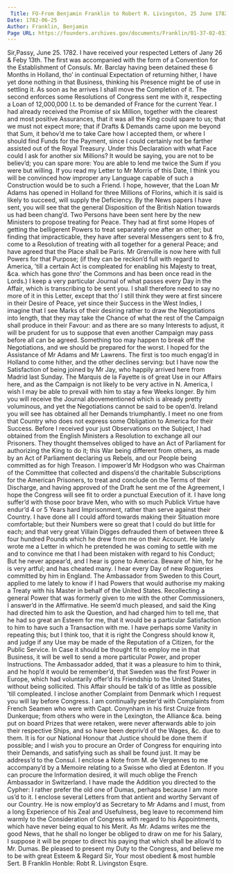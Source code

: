 ```yaml
---
 Title: FO-From Benjamin Franklin to Robert R. Livingston, 25 June 1782
Date: 1782-06-25
Author: Franklin, Benjamin
Page URL: https://founders.archives.gov/documents/Franklin/01-37-02-0337
---
```


Sir,Passy, June 25. 1782.
I have received your respected Letters of Jany 26 & Feby 13th. The first was accompanied with the form of a Convention for the Establishment of Consuls. Mr. Barclay having been detained these 6 Months in Holland, tho’ in continual Expectation of returning hither, I have yet done nothing in that Business, thinking his Presence might be of use in settling it. As soon as he arrives I shall move the Completion of it. The second enforces some Resolutions of Congress sent me with it, respecting a Loan of 12,000,000 l.t. to be demanded of France for the current Year. I had already received the Promise of six Million, together with the clearest and most positive Assurances, that it was all the King could spare to us; that we must not expect more; that if Drafts & Demands came upon me beyond that Sum, it behov’d me to take Care how I accepted them, or where I should find Funds for the Payment, since I could certainly not be farther assisted out of the Royal Treasury. Under this Declaration with what Face could I ask for another six Millions? It would be saying, you are not to be believ’d; you can spare more: You are able to lend me twice the Sum if you were but willing. If you read my Letter to Mr Morris of this Date, I think you will be convinced how improper any Language capable of such a Construction would be to such a Friend. I hope, however, that the Loan Mr Adams has opened in Holland for three Millions of Florins, which it is said is likely to succeed, will supply the Deficiency.
By the News papers I have sent, you will see that the general Disposition of the British Nation towards us had been chang’d. Two Persons have been sent here by the new Ministers to propose treating for Peace. They had at first some Hopes of getting the belligerent Powers to treat separately one after an other; but finding that impracticable, they have after several Messengers sent to & fro, come to a Resolution of treating with all together for a general Peace; and have agreed that the Place shall be Paris. Mr Grenville is now here with full Powers for that Purpose; (if they can be reckon’d full with regard to America, ’till a certain Act is compleated for enabling his Majesty to treat, &ca. which has gone thro’ the Commons and has been once read in the Lords.) I keep a very particular Journal of what passes every Day in the Affair, which is transcribing to be sent you. I shall therefore need to say no more of it in this Letter, except that tho’ I still think they were at first sincere in their Desire of Peace, yet since their Success in the West Indies, I imagine that I see Marks of their desiring rather to draw the Negotiations into length, that they may take the Chance of what the rest of the Campaign shall produce in their Favour: and as there are so many Interests to adjust, it will be prudent for us to suppose that even another Campaign may pass before all can be agreed. Something too may happen to break off the Negotiations, and we should be prepared for the worst. I hoped for the Assistance of Mr Adams and Mr Lawrens. The first is too much engag’d in Holland to come hither, and the other declines serving: but I have now the Satisfaction of being joined by Mr Jay, who happily arrived here from Madrid last Sunday. The Marquis de la Fayette is of great Use in our Affairs here, and as the Campaign is not likely to be very active in N. America, I wish I may be able to prevail with him to stay a few Weeks longer. By him you will receive the Journal abovementioned which is already pretty voluminous, and yet the Negotiations cannot be said to be open’d.
Ireland you will see has obtained all her Demands triumphantly. I meet no one from that Country who does not express some Obligation to America for their Success.
Before I received your just Observations on the Subject, I had obtained from the English Ministers a Resolution to exchange all our Prisoners. They thought themselves obliged to have an Act of Parliament for authorizing the King to do it; this War being different from others, as made by an Act of Parliament declaring us Rebels, and our People being committed as for high Treason. I impower’d Mr Hodgson who was Chairman of the Committee that collected and dispens’d the charitable Subscriptions for the American Prisoners, to treat and conclude on the Terms of their Discharge, and having approved of the Draft he sent me of the Agreement, I hope the Congress will see fit to order a punctual Execution of it. I have long suffer’d with those poor brave Men, who with so much Publick Virtue have endur’d 4 or 5 Years hard Imprisonment, rather than serve against their Country. I have done all I could afford towards making their Situation more comfortable; but their Numbers were so great that I could do but little for each; and that very great Villain Digges defrauded them of between three & four hundred Pounds which he drew from me on their Account. He lately wrote me a Letter in which he pretended he was coming to settle with me and to convince me that I had been mistaken with regard to his Conduct; But he never appear’d, and I hear is gone to America. Beware of him, for he is very artful; and has cheated many. I hear every Day of new Rogueries committed by him in England.
The Ambassador from Sweden to this Court, applied to me lately to know if I had Powers that would authorise my making a Treaty with his Master in behalf of the United States. Recollecting a general Power that was formerly given to me with the other Commissioners, I answer’d in the Affirmative. He seem’d much pleased, and said the King had directed him to ask the Question, and had charged him to tell me, that he had so great an Esteem for me, that it would be a particular Satisfaction to him to have such a Transaction with me. I have perhaps some Vanity in repeating this; but I think too, that it is right the Congress should know it, and judge if any Use may be made of the Reputation of a Citizen, for the Public Service. In Case it should be thought fit to employ me in that Business, it will be well to send a more particular Power, and proper Instructions. The Ambassador added, that it was a pleasure to him to think, and he hop’d it would be remember’d, that Sweden was the first Power in Europe, which had voluntarily offer’d its Friendship to the United States, without being sollicited. This Affair should be talk’d of as little as possible ’till compleated.
I inclose another Complaint from Denmark which I request you will lay before Congress.
I am continually pester’d with Complaints from French Seamen who were with Capt. Conynham in his first Cruize from Dunkerque; from others who were in the Lexington, the Alliance &ca. being put on board Prizes that were retaken, were never afterwards able to join their respective Ships, and so have been depriv’d of the Wages, &c. due to them. It is for our National Honour that Justice should be done them if possible; and I wish you to procure an Order of Congress for enquiring into their Demands, and satisfying such as shall be found just. It may be address’d to the Consul.
I enclose a Note from M. de Vergennes to me accompany’d by a Memoire relating to a Swisse who died at Edenton. If you can procure the Information desired, it will much oblige the French Ambassador in Switzerland.
I have made the Addition you directed to the Cypher: I rather prefer the old one of Dumas, perhaps because I am more us’d to it. I enclose several Letters from that antient and worthy Servant of our Country. He is now employ’d as Secretary to Mr Adams and I must, from a long Experience of his Zeal and Usefulness, beg leave to recommend him warmly to the Consideration of Congress with regard to his Appointments, which have never being equal to his Merit. As Mr. Adams writes me the good News, that he shall no longer be obliged to draw on me for his Salary, I suppose it will be proper to direct his paying that which shall be allow’d to Mr. Dumas.
Be pleased to present my Duty to the Congress, and believe me to be with great Esteem & Regard Sir, Your most obedient & most humble Sert.
B Franklin
Honble: Robt R. Livingston Esqre.

